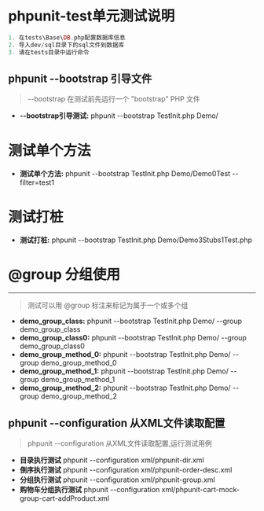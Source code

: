 phpunit-test单元测试说明
===============================

```php
1. 在tests\Base\DB.php配置数据库信息
2. 导入dev/sql目录下的sql文件到数据库
3. 请在tests目录中运行命令
```


phpunit --bootstrap 引导文件
-----
> --bootstrap 在测试前先运行一个 "bootstrap" PHP 文件
* **--bootstrap引导测试:** phpunit --bootstrap TestInit.php Demo/

# 测试单个方法
* **测试单个方法:** phpunit --bootstrap TestInit.php Demo/Demo0Test --filter=test1

# 测试打桩
* **测试打桩:** phpunit --bootstrap TestInit.php Demo/Demo3Stubs1Test.php

# @group 分组使用
-----
> 测试可以用 @group 标注来标记为属于一个或多个组
* **demo_group_class:** phpunit --bootstrap TestInit.php Demo/ --group demo_group_class
* **demo_group_class0:** phpunit --bootstrap TestInit.php Demo/ --group demo_group_class0
* **demo_group_method_0:** phpunit --bootstrap TestInit.php Demo/ --group demo_group_method_0
* **demo_group_method_1:** phpunit --bootstrap TestInit.php Demo/ --group demo_group_method_1
* **demo_group_method_2:** phpunit --bootstrap TestInit.php Demo/ --group demo_group_method_2


phpunit --configuration 从XML文件读取配置
-----
> phpunit --configuration 从XML文件读取配置,运行测试用例
* **目录执行测试** phpunit --configuration xml/phpunit-dir.xml
* **倒序执行测试** phpunit --configuration xml/phpunit-order-desc.xml
* **分组执行测试** phpunit --configuration xml/phpunit-group.xml
* **购物车分组执行测试** phpunit --configuration xml/phpunit-cart-mock-group-cart-addProduct.xml


